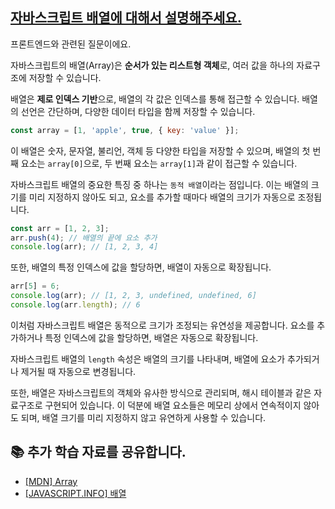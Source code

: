 ## [자바스크립트 배열에 대해서 설명해주세요.](https://www.maeil-mail.kr/question/32)

프론트엔드와 관련된 질문이에요.

자바스크립트의 배열(Array)은 **순서가 있는 리스트형 객체**로, 여러 값을 하나의 자료구조에 저장할 수 있습니다.

배열은 **제로 인덱스 기반**으로, 배열의 각 값은 인덱스를 통해 접근할 수 있습니다. 배열의 선언은 간단하며, 다양한 데이터 타입을 함께 저장할 수 있습니다.

```js
const array = [1, 'apple', true, { key: 'value' }];
```

이 배열은 숫자, 문자열, 불리언, 객체 등 다양한 타입을 저장할 수 있으며, 배열의 첫 번째 요소는 `array[0]`으로, 두 번째 요소는 `array[1]`과 같이 접근할 수 있습니다.

자바스크립트 배열의 중요한 특징 중 하나는 `동적 배열`이라는 점입니다. 이는 배열의 크기를 미리 지정하지 않아도 되고, 요소를 추가할 때마다 배열의 크기가 자동으로 조정됩니다.

```js
const arr = [1, 2, 3];
arr.push(4); // 배열의 끝에 요소 추가
console.log(arr); // [1, 2, 3, 4]
```

또한, 배열의 특정 인덱스에 값을 할당하면, 배열이 자동으로 확장됩니다.

```js
arr[5] = 6;
console.log(arr); // [1, 2, 3, undefined, undefined, 6]
console.log(arr.length); // 6
```

이처럼 자바스크립트 배열은 동적으로 크기가 조정되는 유연성을 제공합니다. 요소를 추가하거나 특정 인덱스에 값을 할당하면, 배열은 자동으로 확장됩니다.

자바스크립트 배열의 `length` 속성은 배열의 크기를 나타내며, 배열에 요소가 추가되거나 제거될 때 자동으로 변경됩니다.

또한, 배열은 자바스크립트의 객체와 유사한 방식으로 관리되며, 해시 테이블과 같은 자료구조로 구현되어 있습니다. 이 덕분에 배열 요소들은 메모리 상에서 연속적이지 않아도 되며, 배열 크기를 미리 지정하지 않고 유연하게 사용할 수 있습니다.

## 📚 추가 학습 자료를 공유합니다.

- [[MDN] Array](https://developer.mozilla.org/ko/docs/Web/JavaScript/Reference/Global_Objects/Array)
- [[JAVASCRIPT.INFO] 배열](https://ko.javascript.info/array)